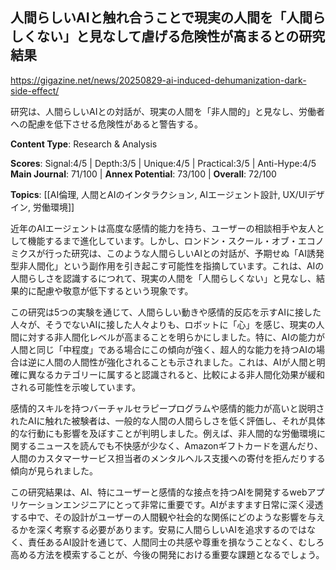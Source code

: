 ## 人間らしいAIと触れ合うことで現実の人間を「人間らしくない」と見なして虐げる危険性が高まるとの研究結果

https://gigazine.net/news/20250829-ai-induced-dehumanization-dark-side-effect/

研究は、人間らしいAIとの対話が、現実の人間を「非人間的」と見なし、労働者への配慮を低下させる危険性があると警告する。

**Content Type**: Research & Analysis

**Scores**: Signal:4/5 | Depth:3/5 | Unique:4/5 | Practical:3/5 | Anti-Hype:4/5
**Main Journal**: 71/100 | **Annex Potential**: 73/100 | **Overall**: 72/100

**Topics**: [[AI倫理, 人間とAIのインタラクション, AIエージェント設計, UX/UIデザイン, 労働環境]]

近年のAIエージェントは高度な感情的能力を持ち、ユーザーの相談相手や友人として機能するまで進化しています。しかし、ロンドン・スクール・オブ・エコノミクスが行った研究は、このような人間らしいAIとの対話が、予期せぬ「AI誘発型非人間化」という副作用を引き起こす可能性を指摘しています。これは、AIの人間らしさを認識するにつれて、現実の人間を「人間らしくない」と見なし、結果的に配慮や敬意が低下するという現象です。

この研究は5つの実験を通じて、人間らしい動きや感情的反応を示すAIに接した人々が、そうでないAIに接した人々よりも、ロボットに「心」を感じ、現実の人間に対する非人間化レベルが高まることを明らかにしました。特に、AIの能力が人間と同じ「中程度」である場合にこの傾向が強く、超人的な能力を持つAIの場合は逆に人間の人間性が強化されることも示されました。これは、AIが人間と明確に異なるカテゴリーに属すると認識されると、比較による非人間化効果が緩和される可能性を示唆しています。

感情的スキルを持つバーチャルセラピープログラムや感情的能力が高いと説明されたAIに触れた被験者は、一般的な人間の人間らしさを低く評価し、それが具体的な行動にも影響を及ぼすことが判明しました。例えば、非人間的な労働環境に関するニュースを読んでも不快感が少なく、Amazonギフトカードを選んだり、人間のカスタマーサービス担当者のメンタルヘルス支援への寄付を拒んだりする傾向が見られました。

この研究結果は、AI、特にユーザーと感情的な接点を持つAIを開発するwebアプリケーションエンジニアにとって非常に重要です。AIがますます日常に深く浸透する中で、その設計がユーザーの人間観や社会的な関係にどのような影響を与えるかを深く考察する必要があります。安易に人間らしいAIを追求するのではなく、責任あるAI設計を通じて、人間同士の共感や尊重を損なうことなく、むしろ高める方法を模索することが、今後の開発における重要な課題となるでしょう。